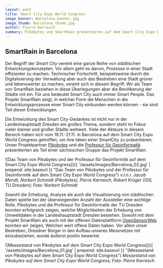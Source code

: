 ```yaml
---
layout: post
title: Smart City Expo World Congress
image_banner: Barcelona_banner.jpg
image_thumb: Barcelona_thumb.jpg
author: Pierre Karrasch
summary: Pikobytes und SmartRain präsentieren auf dem Smart City Expo World Congress
---
```


## SmartRain in Barcelona

Der Begriff der *Smart City* vereint eine ganze Reihe von städtischen Entwicklungskonzepten. Vor allem geht es darum, Prozesse in einer Stadt effizienter zu machen. Technischer Fortschritt, beispielsweise durch die Digitalisierung der Verwaltung aber auch das Bestreben eine Stadt grüner und lebenswerter zu machen, vereint sich in diesem Begriff. Wir als Team von SmartRain beziehen in diese Überlegungen aber die Bevölkerung der Städte mit ein. Für uns bedeutet Smart City auch immer Smart People. Das Projekt SmartRain zeigt, in welcher Form die Menschen in die Entwicklungsprozesse einer Smart City einbunden werden können - sie sind Teil dieser Entwicklungen.

Die Entwicklung des Smart City-Gedankes ist nicht nur in der Landeshauptstadt Dresden ein großes Thema, sondern steht im Fokus vieler kleiner und großer Städte weltweit. Viele der Akteure in diesem Bereich haben sich vom 18.11.-21.11. in Barcelona auf dem Smart City Expo World Congress getroffen, um ihre Ideen einer SmartCity zu präsentieren. Unser Projektpartner [Pikobytes](https://pikobytes.de/) und die [Professur für Geoinformatik](https://tu-dresden.de/bu/umwelt/geo/geoinformatik) präsentierten als Teil einer sächsischen Gruppe das Projekt SmartRain.

![Das Team von Pikobytes und der Professur für Geoinformtik auf dem Smart City Expo World Congress]({{ '/assets/images/Barcelona_02.jpg' | prepend: site.baseurl }} "Das Team von Pikobytes und der Professur für Geoinformtik auf dem Smart City Expo World Congress")
*v.l.n.r. Jacob Mendt, Norbert Schmidt (Pikobytes), Pierre Karrasch, Robert Krüger (GIS, TU Dresden); Foto: Norbert Schmidt*

Sowohl die Erhebung, Analyse als auch die Visualisierung von städtischen Daten spielte bei der überwiegenden Anzahl der Aussteller eine wichtige Rolle. Pikobytes und die Professur für Geoinformatik der TU Dresden konnten erfolgreich zeigen, welche Möglichkeiten der Erhebung von Umweltdaten in der Landeshauptstadt Dresden bestehen. Sowohl mit dem Projekt SmartRain als auch mit der offenen Datenplattform [OpenSensorWeb](https://opensensorweb.de/#/search?c=13.69160496924735%2C51.063892806221446&z=11.08812907784014) konnten wir zeigen, Welchen wert offene Daten haben. Vor allem unser Bestreben, Dresdner Bürger in den Aufbau unseres Messnetzes mit einzubeziehen, wurde äußerst positiv bewertet.

![Messestand von Pikobytes auf dem Smart City Expo World Congress]({{ '/assets/images/Barcelona_01.jpg' | prepend: site.baseurl }} "[Messestand von Pikobytes auf dem Smart City Expo World Congress")
*Messestand von Pikobytes auf dem Smart City Expo World Congress; Foto: Pierre Karrasch*










